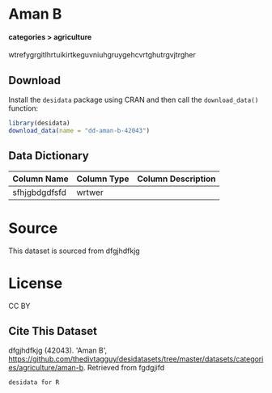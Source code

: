 # Aman B
#### categories > agriculture
wtrefygrgitlhrtuikirtkeguvniuhgruygehcvrtghutrgvjtrgher
## Download
Install the `desidata` package using CRAN and then call the `download_data()` function:
```r
library(desidata)
download_data(name = "dd-aman-b-42043")
```
## Data Dictionary 
| Column Name | Column Type | Column Description |
| ----------- | ----------- | --------------- |
| sfhjgbdgdfsfd | wrtwer |  |

# Source
This dataset is sourced from dfgjhdfkjg
# License
CC BY
## Cite This Dataset
dfgjhdfkjg (42043). 'Aman B', https://github.com/thedivtagguy/desidatasets/tree/master/datasets/categories/agriculture/aman-b. Retrieved from fgdgjifd 

`desidata for R`
